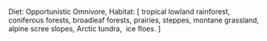 Diet: Opportunistic Omnivore,
Habitat: \[
	tropical lowland rainforest, 
	coniferous forests,
	broadleaf forests, 
	prairies, 
	steppes, 
	montane grassland, 
	alpine scree slopes, 
	Arctic tundra, 
	ice floes.
]